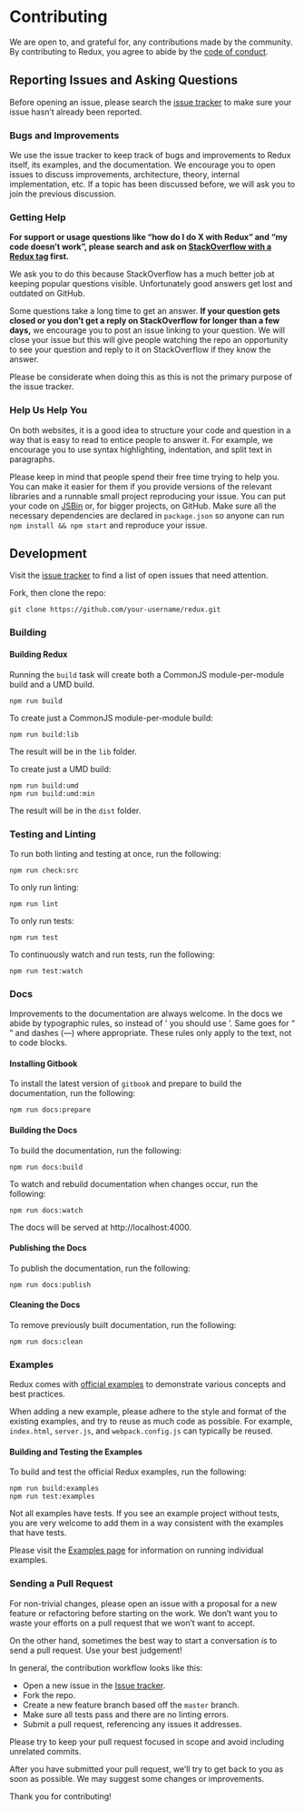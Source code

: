 # Contributing

We are open to, and grateful for, any contributions made by the community. By contributing to Redux, you agree to abide by the [code of conduct](https://github.com/reactjs/redux/blob/master/CODE_OF_CONDUCT.md).

## Reporting Issues and Asking Questions

Before opening an issue, please search the [issue tracker](https://github.com/reactjs/redux/issues) to make sure your issue hasn’t already been reported.

### Bugs and Improvements

We use the issue tracker to keep track of bugs and improvements to Redux itself, its examples, and the documentation. We encourage you to open issues to discuss improvements, architecture, theory, internal implementation, etc. If a topic has been discussed before, we will ask you to join the previous discussion.

### Getting Help

**For support or usage questions like “how do I do X with Redux” and “my code doesn’t work”, please search and ask on [StackOverflow with a Redux tag](http://stackoverflow.com/questions/tagged/redux?sort=votes&pageSize=50) first.**

We ask you to do this because StackOverflow has a much better job at keeping popular questions visible. Unfortunately good answers get lost and outdated on GitHub.

Some questions take a long time to get an answer. **If your question gets closed or you don’t get a reply on StackOverflow for longer than a few days,** we encourage you to post an issue linking to your question. We will close your issue but this will give people watching the repo an opportunity to see your question and reply to it on StackOverflow if they know the answer.

Please be considerate when doing this as this is not the primary purpose of the issue tracker.

### Help Us Help You

On both websites, it is a good idea to structure your code and question in a way that is easy to read to entice people to answer it. For example, we encourage you to use syntax highlighting, indentation, and split text in paragraphs.

Please keep in mind that people spend their free time trying to help you. You can make it easier for them if you provide versions of the relevant libraries and a runnable small project reproducing your issue. You can put your code on [JSBin](http://jsbin.com) or, for bigger projects, on GitHub. Make sure all the necessary dependencies are declared in `package.json` so anyone can run `npm install && npm start` and reproduce your issue.

## Development

Visit the [issue tracker](https://github.com/reactjs/redux/issues) to find a list of open issues that need attention.

Fork, then clone the repo:

```
git clone https://github.com/your-username/redux.git
```

### Building

#### Building Redux

Running the `build` task will create both a CommonJS module-per-module build and a UMD build.
```
npm run build
```

To create just a CommonJS module-per-module build:

```
npm run build:lib
```

The result will be in the `lib` folder.

To create just a UMD build:
```
npm run build:umd
npm run build:umd:min
```

The result will be in the `dist` folder.

### Testing and Linting

To run both linting and testing at once, run the following:

```
npm run check:src
```

To only run linting:

```
npm run lint
```

To only run tests:

```
npm run test
```

To continuously watch and run tests, run the following:

```
npm run test:watch
```

### Docs

Improvements to the documentation are always welcome. In the docs we abide by typographic rules, so instead of ' you should use ’. Same goes for “ ” and dashes (—) where appropriate. These rules only apply to the text, not to code blocks.

#### Installing Gitbook

To install the latest version of `gitbook` and prepare to build the documentation, run the following:

```
npm run docs:prepare
```

#### Building the Docs

To build the documentation, run the following:

```
npm run docs:build
```

To watch and rebuild documentation when changes occur, run the following:

```
npm run docs:watch
```

The docs will be served at http://localhost:4000.

#### Publishing the Docs

To publish the documentation, run the following:

```
npm run docs:publish
```

#### Cleaning the Docs

To remove previously built documentation, run the following:

```
npm run docs:clean
```

### Examples

Redux comes with [official examples](http://redux.js.org/docs/introduction/Examples.html) to demonstrate various concepts and best practices.

When adding a new example, please adhere to the style and format of the existing examples, and try to reuse as much code as possible.  For example, `index.html`, `server.js`, and `webpack.config.js` can typically be reused.

#### Building and Testing the Examples

To build and test the official Redux examples, run the following:

```
npm run build:examples
npm run test:examples
```

Not all examples have tests. If you see an example project without tests, you are very welcome to add them in a way consistent with the examples that have tests.

Please visit the [Examples page](http://redux.js.org/docs/introduction/Examples.html) for information on running individual examples.

### Sending a Pull Request

For non-trivial changes, please open an issue with a proposal for a new feature or refactoring before starting on the work. We don’t want you to waste your efforts on a pull request that we won’t want to accept.

On the other hand, sometimes the best way to start a conversation *is* to send a pull request. Use your best judgement!

In general, the contribution workflow looks like this:

* Open a new issue in the [Issue tracker](https://github.com/reactjs/redux/issues).
* Fork the repo.
* Create a new feature branch based off the `master` branch.
* Make sure all tests pass and there are no linting errors.
* Submit a pull request, referencing any issues it addresses.

Please try to keep your pull request focused in scope and avoid including unrelated commits.

After you have submitted your pull request, we’ll try to get back to you as soon as possible. We may suggest some changes or improvements.

Thank you for contributing!
